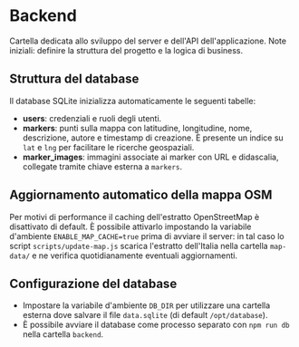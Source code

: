 # Backend

Cartella dedicata allo sviluppo del server e dell'API dell'applicazione.
Note iniziali: definire la struttura del progetto e la logica di business.

## Struttura del database

Il database SQLite inizializza automaticamente le seguenti tabelle:

- **users**: credenziali e ruoli degli utenti.
- **markers**: punti sulla mappa con latitudine, longitudine, nome,
  descrizione, autore e timestamp di creazione. È presente un indice su
  `lat` e `lng` per facilitare le ricerche geospaziali.
- **marker_images**: immagini associate ai marker con URL e didascalia,
  collegate tramite chiave esterna a `markers`.

## Aggiornamento automatico della mappa OSM

Per motivi di performance il caching dell'estratto OpenStreetMap è disattivato di default. È possibile attivarlo impostando la variabile d'ambiente `ENABLE_MAP_CACHE=true` prima di avviare il server: in tal caso lo script `scripts/update-map.js` scarica l'estratto dell'Italia nella cartella `map-data/` e ne verifica quotidianamente eventuali aggiornamenti.

## Configurazione del database

- Impostare la variabile d'ambiente `DB_DIR` per utilizzare una cartella esterna dove salvare il file `data.sqlite` (di default `/opt/database`).
- È possibile avviare il database come processo separato con `npm run db` nella cartella `backend`.
